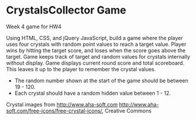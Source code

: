 # CrystalsCollector Game
Week 4 game for HW4

Using HTML, CSS, and jQuery JavaScript, build a game where the player uses four crystals with random point values to reach a target value. Player wins by hitting the target score, and loses when the score goes above the target. Game keeps track of target and random values for crystals internally without display. Game displays current round score and total scoreboard. This leaves it up to the player to remember the crystal values.

* The random number shown at the start of the game should be between 19 - 120.
* Each crystal should have a random hidden value between 1 - 12.

Crystal images from http://www.aha-soft.com http://www.aha-soft.com/free-icons/free-crystal-icons/, Creative Commons